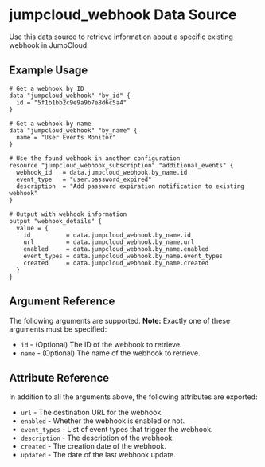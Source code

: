 # jumpcloud_webhook Data Source

Use this data source to retrieve information about a specific existing webhook in JumpCloud.

## Example Usage

```hcl
# Get a webhook by ID
data "jumpcloud_webhook" "by_id" {
  id = "5f1b1bb2c9e9a9b7e8d6c5a4"
}

# Get a webhook by name
data "jumpcloud_webhook" "by_name" {
  name = "User Events Monitor"
}

# Use the found webhook in another configuration
resource "jumpcloud_webhook_subscription" "additional_events" {
  webhook_id   = data.jumpcloud_webhook.by_name.id
  event_type   = "user.password_expired"
  description  = "Add password expiration notification to existing webhook"
}

# Output with webhook information
output "webhook_details" {
  value = {
    id          = data.jumpcloud_webhook.by_name.id
    url         = data.jumpcloud_webhook.by_name.url
    enabled     = data.jumpcloud_webhook.by_name.enabled
    event_types = data.jumpcloud_webhook.by_name.event_types
    created     = data.jumpcloud_webhook.by_name.created
  }
}
```

## Argument Reference

The following arguments are supported. **Note:** Exactly one of these arguments must be specified:

* `id` - (Optional) The ID of the webhook to retrieve.
* `name` - (Optional) The name of the webhook to retrieve.

## Attribute Reference

In addition to all the arguments above, the following attributes are exported:

* `url` - The destination URL for the webhook.
* `enabled` - Whether the webhook is enabled or not.
* `event_types` - List of event types that trigger the webhook.
* `description` - The description of the webhook.
* `created` - The creation date of the webhook.
* `updated` - The date of the last webhook update. 
